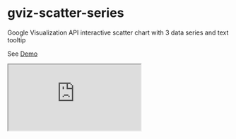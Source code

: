 gviz-scatter-series
===================

Google Visualization API interactive scatter chart with 3 data series and text tooltip

See <a href="http://jackdougherty.github.io/gviz-scatter-series/" target="_blank">Demo</a>

<iframe src="http://jackdougherty.github.io/gviz-scatter-series/index.html"></iframe>

